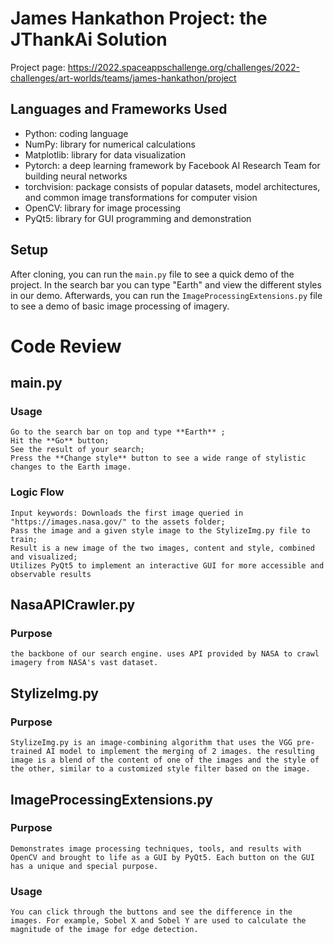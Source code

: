 # James Hankathon Project: the JThankAi Solution
 Project page: https://2022.spaceappschallenge.org/challenges/2022-challenges/art-worlds/teams/james-hankathon/project
## Languages and Frameworks Used 
  * Python: coding language
  * NumPy: library for numerical calculations
  * Matplotlib: library for data visualization
  * Pytorch: a deep learning framework by Facebook AI Research Team for building neural networks
  * torchvision: package consists of popular datasets, model architectures, and common image transformations for computer vision
  * OpenCV: library for image processing
  * PyQt5: library for GUI programming and demonstration

## Setup
  After cloning, you can run the `main.py` file to see a quick demo of the project. In the search bar you can type "Earth" and view the different styles in our demo. Afterwards, you can run the `ImageProcessingExtensions.py` file to see a demo of basic image processing of imagery. 


# Code Review

  ## main.py
  ### **Usage**
    Go to the search bar on top and type **Earth** ; 
    Hit the **Go** button; 
    See the result of your search;
    Press the **Change style** button to see a wide range of stylistic changes to the Earth image. 

  ### **Logic Flow**
    Input keywords: Downloads the first image queried in "https://images.nasa.gov/" to the assets folder;  
    Pass the image and a given style image to the StylizeImg.py file to train; 
    Result is a new image of the two images, content and style, combined and visualized;  
    Utilizes PyQt5 to implement an interactive GUI for more accessible and observable results

  ## NasaAPICrawler.py

  ### **Purpose**
    the backbone of our search engine. uses API provided by NASA to crawl imagery from NASA's vast dataset.  


  ## StylizeImg.py

  ### **Purpose**
    StylizeImg.py is an image-combining algorithm that uses the VGG pre-trained AI model to implement the merging of 2 images. the resulting image is a blend of the content of one of the images and the style of the other, similar to a customized style filter based on the image. 

  ## ImageProcessingExtensions.py

  ### **Purpose**
    Demonstrates image processing techniques, tools, and results with OpenCV and brought to life as a GUI by PyQt5. Each button on the GUI has a unique and special purpose. 

  ### **Usage**
    You can click through the buttons and see the difference in the images. For example, Sobel X and Sobel Y are used to calculate the magnitude of the image for edge detection. 


 
